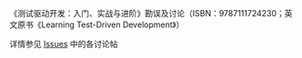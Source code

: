 《测试驱动开发：入门、实战与进阶》勘误及讨论（ISBN：9787111724230；英文原书《Learning Test-Driven Development》）

详情参见 [Issues](https://github.com/jeffreybaoshenlee/ltdd-errata/issues) 中的各讨论帖
